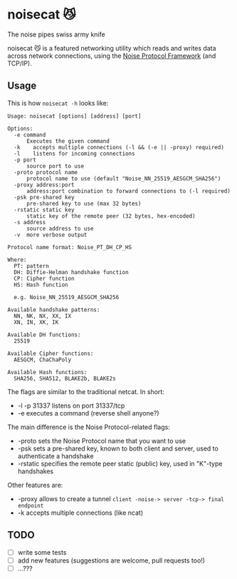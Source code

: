 # noisecat :smirk_cat:
The noise pipes swiss army knife

noisecat :smirk_cat: is a featured networking utility which reads and writes data across network connections, using the [Noise Protocol Framework](http://noiseprotocol.org) (and TCP/IP).

## Usage
This is how `noisecat -h` looks like:

    Usage: noisecat [options] [address] [port]

    Options:
      -e command
          Executes the given command
      -k	accepts multiple connections (-l && (-e || -proxy) required)
      -l	listens for incoming connections
      -p port
          source port to use
      -proto protocol name
          protocol name to use (default "Noise_NN_25519_AESGCM_SHA256")
      -proxy address:port
          address:port combination to forward connections to (-l required)
      -psk pre-shared key
          pre-shared key to use (max 32 bytes)
      -rstatic static key
          static key of the remote peer (32 bytes, hex-encoded)
      -s address
          source address to use
      -v  more verbose output

    Protocol name format: Noise_PT_DH_CP_HS

    Where:
      PT: pattern
      DH: Diffie-Helman handshake function
      CP: Cipher function
      HS: Hash function

      e.g. Noise_NN_25519_AESGCM_SHA256

    Available handshake patterns:
      NN, NK, NX, XX, IX
      XN, IN, XK, IK

    Available DH functions:
      25519

    Available Cipher functions:
      AESGCM, ChaChaPoly

    Available Hash functions:
      SHA256, SHA512, BLAKE2b, BLAKE2s

The flags are similar to the traditional netcat. In short:
* -l -p 31337 listens on port 31337/tcp
* -e executes a command (reverse shell anyone?)

The main difference is the Noise Protocol-related flags:
* -proto sets the Noise Protocol name that you want to use
* -psk sets a pre-shared key, known to both client and server, used to authenticate a handshake
* -rstatic specifies the remote peer static (public) key, used in "K"-type handshakes

Other features are:
* -proxy allows to create a tunnel `client -noise-> server -tcp-> final endpoint`
* -k accepts multiple connections (like ncat)

## TODO
- [ ] write some tests
- [ ] add new features (suggestions are welcome, pull requests too!)
- [ ] ...???
